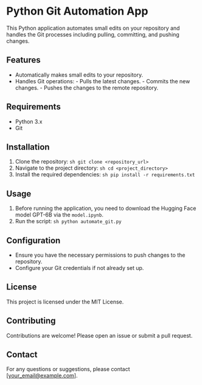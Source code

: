 # Python Git Automation App

This Python application automates small edits on your repository and handles the Git processes including pulling, committing, and pushing changes.

## Features

- Automatically makes small edits to your repository.
- Handles Git operations:
        - Pulls the latest changes.
        - Commits the new changes.
        - Pushes the changes to the remote repository.

## Requirements

- Python 3.x
- Git

## Installation

1. Clone the repository:
                ```sh
                git clone <repository_url>
                ```
2. Navigate to the project directory:
                ```sh
                cd <project_directory>
                ```
3. Install the required dependencies:
                ```sh
                pip install -r requirements.txt
                ```

## Usage

1. Before running the application, you need to download the Hugging Face model GPT-6B via the `model.ipynb`.
2. Run the script:
                ```sh
                python automate_git.py
                ```

## Configuration

- Ensure you have the necessary permissions to push changes to the repository.
- Configure your Git credentials if not already set up.

## License

This project is licensed under the MIT License.

## Contributing

Contributions are welcome! Please open an issue or submit a pull request.

## Contact

For any questions or suggestions, please contact [your_email@example.com].
